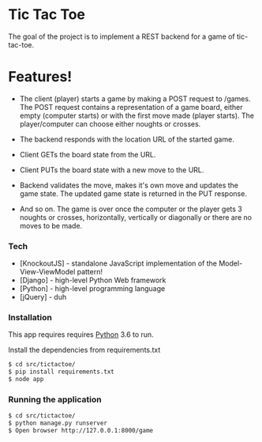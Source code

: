 # Tic Tac Toe

The goal of the project is to implement a REST backend for a game of tic-tac-toe.

# Features!

- The client (player) starts a game by making a POST request to /games.
  The POST request contains a representation of a game board, either empty
  (computer starts) or with the first move made (player starts).
  The player/computer can choose either noughts or crosses.

- The backend responds with the location URL of the started game.

- Client GETs the board state from the URL.

- Client PUTs the board state with a new move to the URL.

- Backend validates the move, makes it's own move and updates the game state.
  The updated game state is returned in the PUT response.

- And so on. The game is over once the computer or the player gets 3 noughts
  or crosses, horizontally, vertically or diagonally or there are no moves to
  be made.

### Tech

* [KnockoutJS] - standalone JavaScript implementation of the Model-View-ViewModel pattern!
* [Django] - high-level Python Web framework
* [Python] - high-level programming language
* [jQuery] - duh

### Installation

This app requires requires [Python](https://www.python.org/) 3.6 to run.

Install the dependencies from requirements.txt

```sh
$ cd src/tictactoe/
$ pip install requirements.txt
$ node app
```

### Running the application

```sh
$ cd src/tictactoe/
$ python manage.py runserver
$ Open browser http://127.0.0.1:8000/game
```




